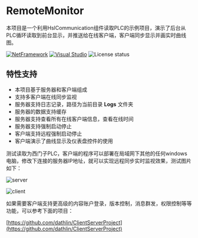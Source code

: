 # RemoteMonitor
本项目是一个利用HslCommunication组件读取PLC的示例项目，演示了后台从PLC循环读取到前台显示，并推送给在线客户端，客户端同步显示并画实时曲线图。

[![NetFramework](https://img.shields.io/badge/Language-C%23%207.0-orange.svg)](https://blogs.msdn.microsoft.com/dotnet/2016/08/24/whats-new-in-csharp-7-0/) [![Visual Studio](https://img.shields.io/badge/Visual%20Studio-2017-red.svg)](https://www.visualstudio.com/zh-hans/) ![License status](https://img.shields.io/badge/License-MIT-yellow.svg)

## 特性支持
* 本项目基于服务器和客户端组成
* 支持多客户端在线同步监视
* 服务器支持日志记录，路径为当前目录 **Logs** 文件夹
* 服务器的数据支持缓存
* 服务器支持查看所有在线客户端信息，查看在线时间
* 服务器支持强制启动停止
* 客户端支持远程强制启动停止
* 客户端演示了曲线显示及仪表盘控件的使用

测试读取为西门子PLC，客户端的程序可以部署在局域网下其他的任何windows电脑，修改下连接的服务器IP地址，就可以实现远程同步实时监视效果，测试图片如下：

![server](https://github.com/dathlin/RemoteMonitor/raw/master/img/server1.png)

![client](https://github.com/dathlin/RemoteMonitor/raw/master/img/Client1.png)


如果需要客户端支持更高级的内容账户登录，版本控制，消息群发，权限控制等等功能，可以参考下面的项目：

[https://github.com/dathlin/ClientServerProject](https://github.com/dathlin/ClientServerProject)